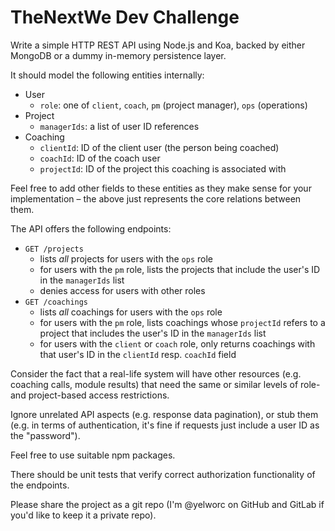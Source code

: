 # TheNextWe Dev Challenge

Write a simple HTTP REST API using Node.js and Koa, backed by either MongoDB or a dummy in-memory persistence layer.

It should model the following entities internally:

- User
  - `role`: one of `client`, `coach`, `pm` (project manager), `ops` (operations)
- Project
  - `managerIds`: a list of user ID references
- Coaching
  - `clientId`: ID of the client user (the person being coached)
  - `coachId`: ID of the coach user
  - `projectId`: ID of the project this coaching is associated with

Feel free to add other fields to these entities as they make sense for your implementation – the above just represents the core relations between them.

The API offers the following endpoints:

- `GET /projects`
  - lists _all_ projects for users with the `ops` role
  - for users with the `pm` role, lists the projects that include the user's ID in the `managerIds` list
  - denies access for users with other roles
- `GET /coachings`
  - lists _all_ coachings for users with the `ops` role
  - for users with the `pm` role, lists coachings whose `projectId` refers to a project that includes the user's ID in the `managerIds` list
  - for users with the `client` or `coach` role, only returns coachings with that user's ID in the `clientId` resp. `coachId` field

Consider the fact that a real-life system will have other resources (e.g. coaching calls, module results) that need the same or similar levels of role- and project-based access restrictions.

Ignore unrelated API aspects (e.g. response data pagination), or stub them (e.g. in terms of authentication, it's fine if requests just include a user ID as the "password").

Feel free to use suitable npm packages.

There should be unit tests that verify correct authorization functionality of the endpoints.

Please share the project as a git repo (I'm @yelworc on GitHub and GitLab if you'd like to keep it a private repo).
